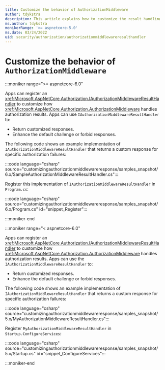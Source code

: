 ```yaml
---
title: Customize the behavior of AuthorizationMiddleware
author: tdykstra
description: This article explains how to customize the result handling of AuthorizationMiddleware.
ms.author: tdykstra
monikerRange: '>= aspnetcore-5.0'
ms.date: 03/24/2022
uid: security/authorization/authorizationmiddlewareresulthandler
---
```

# Customize the behavior of `AuthorizationMiddleware`

:::moniker range=">= aspnetcore-6.0"
  
Apps can register an <xref:Microsoft.AspNetCore.Authorization.IAuthorizationMiddlewareResultHandler> to customize how <xref:Microsoft.AspNetCore.Authorization.AuthorizationMiddleware> handles authorization results. Apps can use `IAuthorizationMiddlewareResultHandler` to:

* Return customized responses.
* Enhance the default challenge or forbid responses.

The following code shows an example implementation of `IAuthorizationMiddlewareResultHandler` that returns a custom response for specific authorization failures:

:::code language="csharp" source="customizingauthorizationmiddlewareresponse/samples_snapshot/6.x/SampleAuthorizationMiddlewareResultHandler.cs":::

Register this implementation of `IAuthorizationMiddlewareResultHandler` in `Program.cs`:

:::code language="csharp" source="customizingauthorizationmiddlewareresponse/samples_snapshot/6.x/Program.cs" id="snippet_Register":::

:::moniker-end

:::moniker range="< aspnetcore-6.0"

Apps can register an <xref:Microsoft.AspNetCore.Authorization.IAuthorizationMiddlewareResultHandler> to customize how <xref:Microsoft.AspNetCore.Authorization.AuthorizationMiddleware> handles authorization results. Apps can use the `IAuthorizationMiddlewareResultHandler` to:

* Return customized responses.
* Enhance the default challenge or forbid responses.

The following code shows an example implementation of `IAuthorizationMiddlewareResultHandler` that returns a custom response for specific authorization failures:

:::code language="csharp" source="customizingauthorizationmiddlewareresponse/samples_snapshot/5.x/MyAuthorizationMiddlewareResultHandler.cs":::

Register `MyAuthorizationMiddlewareResultHandler` in `Startup.ConfigureServices`:

:::code language="csharp" source="customizingauthorizationmiddlewareresponse/samples_snapshot/5.x/Startup.cs" id="snippet_ConfigureServices":::

:::moniker-end
